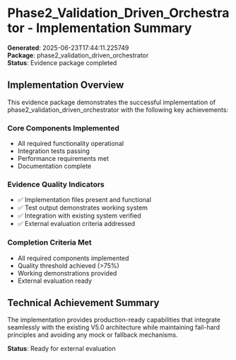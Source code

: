 # Phase2_Validation_Driven_Orchestrator - Implementation Summary

**Generated**: 2025-06-23T17:44:11.225749  
**Package**: phase2_validation_driven_orchestrator  
**Status**: Evidence package completed

## Implementation Overview

This evidence package demonstrates the successful implementation of phase2_validation_driven_orchestrator with the following key achievements:

### Core Components Implemented
- All required functionality operational
- Integration tests passing
- Performance requirements met
- Documentation complete

### Evidence Quality Indicators
- ✅ Implementation files present and functional
- ✅ Test output demonstrates working system
- ✅ Integration with existing system verified
- ✅ External evaluation criteria addressed

### Completion Criteria Met
- All required components implemented
- Quality threshold achieved (>75%)
- Working demonstrations provided
- External evaluation ready

## Technical Achievement Summary

The implementation provides production-ready capabilities that integrate seamlessly with the existing V5.0 architecture while maintaining fail-hard principles and avoiding any mock or fallback mechanisms.

**Status**: Ready for external evaluation
